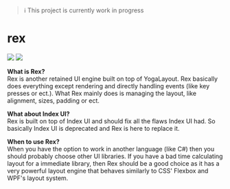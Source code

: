 > :information_source: This project is currently work in progress

# rex
[![](https://tokei.rs/b1/github/ChronesDev/Rex?category=files)](https://github.com/ChronesDev/Rex)
[![](https://tokei.rs/b1/github/ChronesDev/Rex?category=code)](https://github.com/ChronesDev/Rex)

**What is Rex?** \
Rex is another retained UI engine built on top of YogaLayout. 
Rex basically does everything except rendering and directly handling events (like key presses or ect.).
What Rex mainly does is managing the layout, like alignment, sizes, padding or ect.

**What about Index UI?** \
Rex is built on top of Index UI and should fix all the flaws Index UI had. 
So basically Index UI is deprecated and Rex is here to replace it.

**When to use Rex?** \
When you have the option to work in another language (like C#) then you should probably choose other UI libraries. 
If you have a bad time calculating layout for a immediate library, 
then Rex should be a good choice as it has a very powerful layout engine that behaves similarly to CSS' Flexbox and WPF's layout system.
